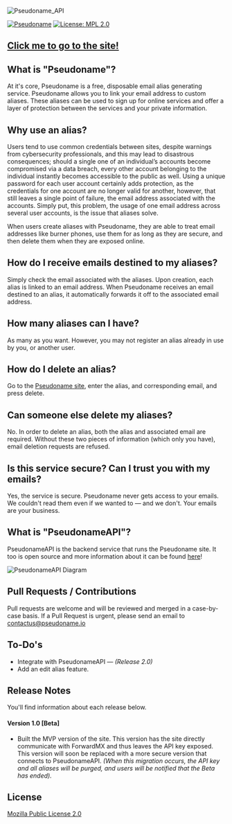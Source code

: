 ![Pseudoname_API][logo]

[![Pseudoname](https://img.shields.io/website-Online-Offline-limeGreen-red/https/pseudoname.io.svg?label=Pseudoname%20Website&style=flat)](https://pseudoname.io) [![License: MPL 2.0](https://img.shields.io/badge/License-MPL%202.0-brightgreen.svg)][Mozilla Public License 2.0]
 
## [Click me to go to the site!][Pseudoname site]

## What is "Pseudoname"?

At it's core, Pseudoname is a free, disposable email alias generating service. Pseudoname allows you to link your email address to custom aliases. These aliases can be used to sign up for online services and offer a layer of protection between the services and your private information.

## Why use an alias?

Users tend to use common credentials between sites, despite warnings from cybersecurity professionals, and this may lead to disastrous consequences; should a single one of an individual’s accounts become compromised via a data breach, every other account belonging to the individual instantly becomes accessible to the public as well. Using a unique password for each user account certainly adds protection, as the credentials for one account are no longer valid for another, however, that still leaves a single point of failure, the email address associated with the accounts. Simply put, this problem, the usage of one email address across several user accounts, is the issue that aliases solve. 

When users create aliases with Pseudoname, they are able to treat email addresses like burner phones, use them for as long as they are secure, and then delete them when they are exposed online.

## How do I receive emails destined to my aliases?
Simply check the email associated with the aliases. Upon creation, each alias is linked to an email address. When Pseudoname receives an email destined to an alias, it automatically forwards it off to the associated email address.

## How many aliases can I have?
As many as you want. However, you may not register an alias already in use by you, or another user.

## How do I delete an alias?
Go to the [Pseudoname site][Pseudoname site], enter the alias, and corresponding email, and press delete.

## Can someone else delete my aliases?
No. In order to delete an alias, both the alias and associated email are required. Without these two pieces of information (which only you have), email deletion requests are refused.

## Is this service secure? Can I trust you with my emails?

Yes, the service is secure. Pseudoname never gets access to your emails. We couldn't read them even if we wanted to — and we don't. Your emails are your business.

## What is "PseudonameAPI"?
PseudonameAPI is the backend service that runs the Pseudoname site. It too is open source and more information about it can be found [here][PseudonameAPI Repo]!

![PseudonameAPI Diagram][PseudonameAPI Diagram]

## Pull Requests / Contributions

Pull requests are welcome and will be reviewed and merged in a case-by-case basis. If a Pull Request is urgent, please send an email to contactus@pseudoname.io

## To-Do's
 - Integrate with PseudonameAPI — *(Release 2.0)*
 - Add an edit alias feature.

## Release Notes
You'll find information about each release below.
#### Version 1.0 [Beta]
* Built the MVP version of the site. This version has the site directly communicate with ForwardMX and thus leaves the API key exposed. This version will soon be replaced with a more secure version that connects to PseudonameAPI. *(When this migration occurs, the API key and all aliases will be purged, and users will be notified that the Beta has ended).*

## License

[Mozilla Public License 2.0]

   [logo]: https://i.imgur.com/vkk6ImG.jpg
   [PseudonameAPI Diagram]: https://i.imgur.com/Y5fKw3d.jpg
   [Mozilla Public License 2.0]: https://github.com/ZacharyDavidSaunders/pseudoname/blob/master/LICENSE
   [Pseudoname site]: https://pseudoname.io
   [PseudonameAPI Repo]:https://github.com/ZacharyDavidSaunders/PseudonameAPI/